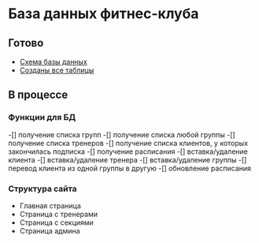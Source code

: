 # База данных фитнес-клуба

## Готово

* [Схема базы данных](https://dbdesigner.page.link/aBsVD7ALiKRhvowr8)
* [Созданы все таблицы](https://github.com/papey08/DB/tree/main/FitnessClub/create_quieries)

## В процессе

### Функции для БД

-[] получение списка групп
-[] получение списка любой группы
-[] получение списка тренеров
-[] получение списка клиентов, у которых закончилась подписка
-[] получение расписания
-[] вставка/удаление клиента
-[] вставка/удаление тренера
-[] вставка/удаление группы
-[] перевод клиента из одной группы в другую
-[] обновление расписания

### Структура сайта

* Главная страница
* Страница с тренерами
* Страница с секциями
* Страница админа
